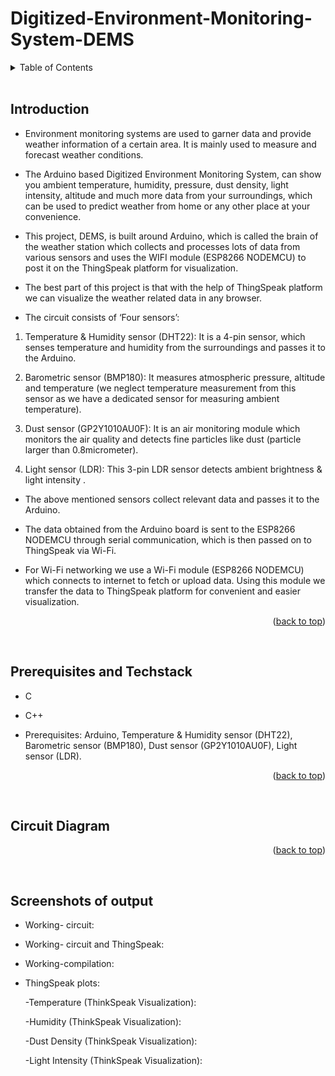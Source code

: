 <a name="readme-top"></a>

# Digitized-Environment-Monitoring-System-DEMS

<details>
  <summary color= blue >Table of Contents</summary>
<li>Introduction</li>
<li> Prerequisites and Techstack</li>
<li> Cicuit diagram</li>
<li> Screenshots of the output</li>
</details>
</br>

## Introduction
 
-	Environment monitoring systems are used to garner data and provide weather information of a certain area. It is mainly used to measure and forecast weather conditions.

-	The Arduino based Digitized Environment Monitoring System, can show you ambient temperature, humidity, pressure, dust density, light intensity, altitude and much more data from your surroundings, which can be used to predict weather from home or any other place at your convenience.

-	This project, DEMS, is built around Arduino, which is called the brain of the weather station which collects and processes lots of data from various sensors and uses the WIFI module (ESP8266 NODEMCU) to post it on the ThingSpeak platform for visualization.

-	The best part of this project is that with the help of ThingSpeak platform we can visualize the weather related data in any browser.

-	The circuit consists of ‘Four sensors’:

 1.	Temperature & Humidity sensor (DHT22):
 It is a 4-pin sensor, which senses temperature and humidity from the surroundings and passes it to the Arduino.

 2.	Barometric sensor (BMP180): 
  It measures atmospheric pressure, altitude and temperature (we neglect temperature measurement from this sensor as we have a dedicated sensor for measuring ambient temperature).

 3.	Dust sensor (GP2Y1010AU0F):
 It is an air monitoring module which monitors the air quality and detects fine particles like dust (particle larger than 0.8micrometer).

 4.	Light sensor (LDR): 
 This 3-pin LDR  sensor detects ambient brightness & light intensity .

-	The above mentioned sensors collect relevant data and passes it to the Arduino.

-	The data obtained from the Arduino board is sent to the ESP8266 NODEMCU through serial communication, which is then passed on to ThingSpeak via Wi-Fi. 

-	For Wi-Fi networking we use a Wi-Fi module (ESP8266 NODEMCU) which connects to internet to fetch or upload data. Using this module we transfer the data to ThingSpeak platform for convenient and easier visualization.

  <p align="right">(<a href="#readme-top">back to top</a>)</p>
  </br>


## Prerequisites and Techstack

- C
- C++
- Prerequisites: Arduino, Temperature & Humidity sensor (DHT22),	Barometric sensor (BMP180), Dust sensor (GP2Y1010AU0F),	Light sensor (LDR).

  <p align="right">(<a href="#readme-top">back to top</a>)</p>
  </br>




## Circuit Diagram

  <p align="right">(<a href="#readme-top">back to top</a>)</p>
  </br>

## Screenshots of output


<!-- - Serial Monitor (arduino code):

- Serial Monitor (NODEMCU ESP8266_01):-->

 
- Working- circuit:

 


- Working- circuit and ThingSpeak:

 


- Working-compilation: 

 

- ThingSpeak plots: 

 
    -Temperature (ThinkSpeak Visualization):

 

    -Humidity (ThinkSpeak Visualization):

  
    -Dust Density (ThinkSpeak Visualization):

 

     -Light Intensity (ThinkSpeak Visualization):

 
